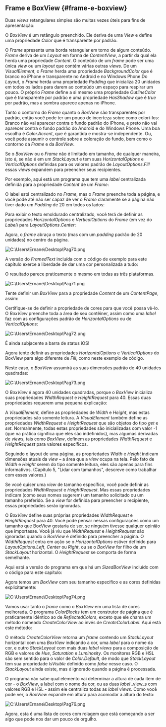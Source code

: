 ## Frame e BoxView {#frame-e-boxview}

Duas _views_ retangulares simples são muitas vezes úteis para fins de apresentação:

O _BoxView_ é um retângulo preenchido. Ele deriva de uma _View_ e define uma propriedade _Color_ que é transparente por padrão.

O _Frame_ apresenta uma borda retangular em torno de algum conteúdo. _Frame_ deriva de um _Layout_ em forma de _ContentView_, a partir da qual ela herda uma propriedade _Content_. O conteúdo de um _frame_ pode ser uma única _view_ ou um _layout_ que contém várias outras _views_. De um _VisualElement_, o _Frame_ herda uma propriedade _BackgroundColor_ que é branco no iPhone e transparente no Android e no Windows Phone.Do _Layout_, o _Frame_ herda uma propriedade _Padding_ que inicializa 20 unidades em todos os lados para darem ao conteúdo um espaço para respirar um pouco. O próprio _Frame_ define a si mesmo uma propriedade _OutlineColor_ que é transparente por padrão e uma propriedade _HasShadow_ que é _true_ por padrão, mas a sombra aparece apenas no iPhone.

Tanto o contorno do _Frame_ quanto o _BoxView_ são transparentes por padrão, então você pode ter um pouco de incerteza sobre como colori-los: Branco não vai aparecer contra o fundo padrão do iPhone, e preto não vai aparecer contra o fundo padrão do Android e do Windows Phone. Uma boa escolha é _Color.Accent_, que é garantida e mostra-se independente. Ou, você pode assumir o controle sobre a coloração do fundo, bem como o contorno da _Frame_ e da _BoxView_.

Se o _BoxView_ ou o _Frame_ não é limitado em tamanho, de qualquer maneira, isto é, se não é em um _StackLayout_ e tem suas _HorizontalOptions_ e _VerticalOptions_ definidas para os valores padrão de _LayoutOptions_._Fill_ essas _views_ expandem para preencher seus recipientes.

Por exemplo, aqui está um programa que tem uma _label_ centralizada definida para a propriedade _Content_ de um _Frame_:

O label está centralizado no _Frame_, mas o _Frame_ preenche toda a página, e você pode até não ser capaz de ver o _Frame_ claramente se a página não tiver dado um _Padding_ de 20 em todos os lados:

Para exibir o texto emoldurado centralizado, você terá de definir as propriedades _HorizontalOptions_ e _VerticalOptions_ do _Frame_ (em vez do _Label_) para _LayoutOptions_._Center_:

Agora, o _frame_ abraça o texto (mas com um _padding_ padrão de 20 unidades) no centro da página.

![C:\Users\Ernane\Desktop\Pag70.png](../assets/cusersernanedesktoppag70.png)

A versão do _FramedText_ incluída com o código de exemplo para este capítulo exerce a liberdade de dar uma cor personalizada a tudo:

O resultado parece praticamente o mesmo em todas as três plataformas.

![C:\Users\Ernane\Desktop\Pag71.png](../assets/cusersernanedesktoppag71.png)

Tente definir um _BoxView_ para a propriedade _Content_ de um _ContentPage_, assim:

Certifique-se de definir a propriedade de cores para que você possa vê-lo. O _BoxView_ preenche toda a área de seu contêiner, assim como uma _label_ faz com as configurações padrão de _HorizontalOptions_ ou de _VerticalOptions_:

![C:\Users\Ernane\Desktop\Pag72.png](../assets/cusersernanedesktoppag72.png)

É ainda subjacente a barra de status iOS!

Agora tente definir as propriedades _HorizontalOptions_ e _VerticalOptions_ do BoxView para algo diferente de _Fill_, como neste exemplo de código.

Neste caso, o _BoxView_ assumirá as suas dimensões padrão de 40 unidades quadradas:

![C:\Users\Ernane\Desktop\Pag73.png](../assets/cusersernanedesktoppag73.png)

O _BoxView_ é agora 40 unidades quadradas, porque o _BoxView_ inicializa suas propriedades _WidthRequest_ e _HeightRequest_ para 40\. Essas duas propriedades requerem uma pequena explicação:

A _VisualElement,_ define as propriedades de _Width_ e _Height_, mas estas propriedades são somente leitura. A _VisualElement_ também define as propriedades _WidthRequest_ e _HeightRequest_ que são objetos do tipo _get_ e _set_. Normalmente, todas estas propriedades são inicializadas com valor -1 (que na prática significa que eles são indefinidos), mas algumas derivadas de _views_, tais como _BoxView_, definem as propriedades _WidthRequest_ e _HeightRequest_ para valores específicos.

Seguindo o layout de uma página, as propriedades _Width_ e _Height_ indicam dimensões atuais da _view_ – a área que a _view_ ocupa na tela. Pelo fato de _Width_ e _Height_ serem do tipo somente leitura, eles são apenas para fins informativos. (Capítulo 5, &quot;Lidar com tamanhos&quot;, descreve como trabalhar com esses valores.)

Se você quiser uma _view_ de tamanho específico, você pode definir as propriedades _WidthRequest_ e _HeightRequest_. Mas essas propriedades indicam (como seus nomes sugerem) um tamanho solicitado ou um tamanho preferido. Se a _view_ for definida para preencher o recipiente, essas propriedades serão ignoradas.

O _BoxView_ define suas próprias propriedades _WidthRequest_ e _HeightRequest_ para 40\. Você pode pensar nessas configurações como um tamanho que BoxView gostaria de ser, se ninguém tivesse qualquer opinião que importasse. Você já viu que _WidthRequest_ e _HeightRequest_ são ignoradas quando o _BoxView_ é definido para preencher a página. O _WidthRequest_ entra em ação se o _HorizontalOptions_ estiver definido para _LayoutOptions_._Left_, _Center_ ou _Right_, ou se o _BoxView_ for filho de um _StackLayout_ horizontal. O _HeightRequest_ se comporta de forma semelhante.

Aqui está a versão do programa em que há um _SizedBoxView_ incluído com o código para este capítulo:

Agora temos um _BoxView_ com seu tamanho específico e as cores definidas explicitamente:

![C:\Users\Ernane\Desktop\Pag74.png](../assets/cusersernanedesktoppag74.png)

Vamos usar tanto o _frame_ como o _BoxView_ em uma lista de cores melhorada. O programa _ColorBlocks_ tem um construtor de página que é praticamente idêntico ao de _ReflectedColors_, exceto que ele chama um método nomeado _CreateColorView_ ao invés de _CreateColorLabel_. Aqui está este método:

O método _CreateColorView_ retorna um _frame_ contendo um _StackLayout_ horizontal com uma _BoxView_ indicando a cor, uma _label_ para o nome da cor, e outro _StackLayout_ com mais duas _label_ _views_ para a composição de RGB e valores de _Hue_, _Saturation_ e _Luminosity_. Os monitores RGB e HSL são sem sentido para o valor de _Color_._Default_, de modo que _StackLayout_ tem sua propriedade _IsVisible_ definido como _false_ nesse caso. O _StackLayout_ ainda existe, mas é ignorado quando a página é processada.

O programa não sabe qual elemento vai determinar a altura de cada item de cor - o _BoxView_, a label com o nome da cor, ou as duas _label_ _view_s com valores RGB e HSL - assim ele centraliza todas as _label views_. Como você pode ver, o _BoxView_ expande em altura para acomodar a altura do texto:

![C:\Users\Ernane\Desktop\Pag76.png](../assets/cusersernanedesktoppag76.png)

Agora, esta é uma lista de cores com rolagem que está começando a ser algo que pode nos dar um pouco de orgulho.